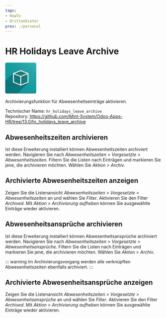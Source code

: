 ```yaml
---
tags:
- HowTo
- Drittanbieter
prev: ./personal
---
```

# HR Holidays Leave Archive
![icon_oms_box](assets/icon_oms_box.png)

Archivierungsfunktion für Abwesenheitseinträge aktivieren.

Technischer Name: `hr_holidays_leave_archive`\
Repository: <https://github.com/Mint-System/Odoo-Apps-HR/tree/13.0/hr_holidays_leave_archive>

## Abwesenheitszeiten archivieren

Ist diese Erweiterung installiert können Abwesenheitszeiten archiviert werden. Navigieren Sie nach *Abwesenheitszeiten > Vorgesetzte > Abwesenheitszeiten*. Filtern Sie die Listen nach Einträgen und markieren Sie jene, die archivieren möchten. Wählen Sie *Aktion > Archiv*.

## Archivierte Abwesenheitszeiten anzeigen

Zeigen Sie die Listenansicht *Abwesenheitszeiten > Vorgesetzte > Abwesenheitszeiten* an und wählen Sie *Filter*. Aktivieren Sie den Filter *Archived*. Mit *Aktion > Archivierung aufheben* können Sie ausgewählte Einträge wieder aktivieren.

## Abwesenheitsansprüche archivieren

Ist diese Erweiterung installiert können Abwesenheitsansprüche archiviert werden. Navigieren Sie nach *Abwesenheitszeiten > Vorgesetzte > Abwesenheitsansprüche*. Filtern Sie die Listen nach Einträgen und markieren Sie jene, die archivieren möchten. Wählen Sie *Aktion > Archiv*.

::: warning
Im Archivierungsvorgang werden alle verknüpften Abwesenheitszeiten ebenfalls archiviert.
:::

## Archivierte Abwesenheitsansprüche anzeigen

Zeigen Sie die Listenansicht *Abwesenheitszeiten > Vorgesetzte > Abwesenheitsansprüche* an und wählen Sie *Filter*. Aktivieren Sie den Filter *Archived*. Mit *Aktion > Archivierung aufheben* können Sie ausgewählte Einträge wieder aktivieren.

